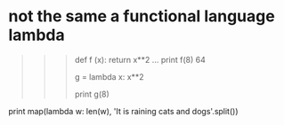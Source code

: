# not the same a functional language lambda

>>> def f (x): return x**2
...
>>> print f(8)
64
>>>
>>> g = lambda x: x**2
>>>
>>> print g(8)


print map(lambda w: len(w), 'It is raining cats and dogs'.split())